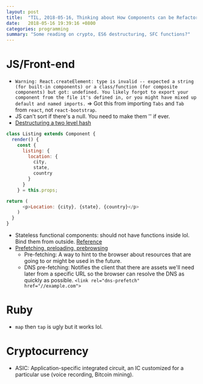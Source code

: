 ```yaml
---
layout: post
title:  "TIL, 2018-05-16, Thinking about How Components can be Refactored"
date:   2018-05-16 19:39:16 +0800
categories: programming
summary: "Some reading on crypto, ES6 destructuring, SFC functions?"
---
```


# JS/Front-end

- `Warning: React.createElement: type is invalid -- expected a string (for built-in components) or a class/function (for composite components) but got: undefined. You likely forgot to export your component from the file it's defined in, or you might have mixed up default and named imports.` => Got this from importing `Tabs` and `Tab` from `react`, not `react-bootstrap`.
- JS can't sort if there's a null. You need to make them '' if ever.
- [Destructuring a two level hash](https://medium.freecodecamp.org/the-basics-of-destructuring-props-in-react-a196696f5477)

``` js
class Listing extends Component {
  render() {
    const {
      listing: {
        location: {
          city,
          state,
          country
        }
      }
    } = this.props;

return (
      <p>Location: {city}, {state}, {country}</p>
    )
  }
}
```


- Stateless functional components: should not have functions inside lol. Bind them from outside. [Reference](https://stackoverflow.com/questions/37716629/how-do-i-define-methods-in-stateless-components)
- [Prefetching, preloading, prebrowsing](https://css-tricks.com/prefetching-preloading-prebrowsing/)
  - Pre-fetching: A way to hint to the browser about resources that are going to or might be used in the future.
  - DNS pre-fetching: Notifies the client that there are assets we'll need later from a specific URL so the browser can resolve the DNS as quickly as possible. `<link rel="dns-prefetch" href="//example.com">`

# Ruby

- `map` then `tap` is ugly but it works lol.

# Cryptocurrency

- ASIC: Application-specific integrated circuit, an IC customized for a particular use (voice recording, Bitcoin mining).

